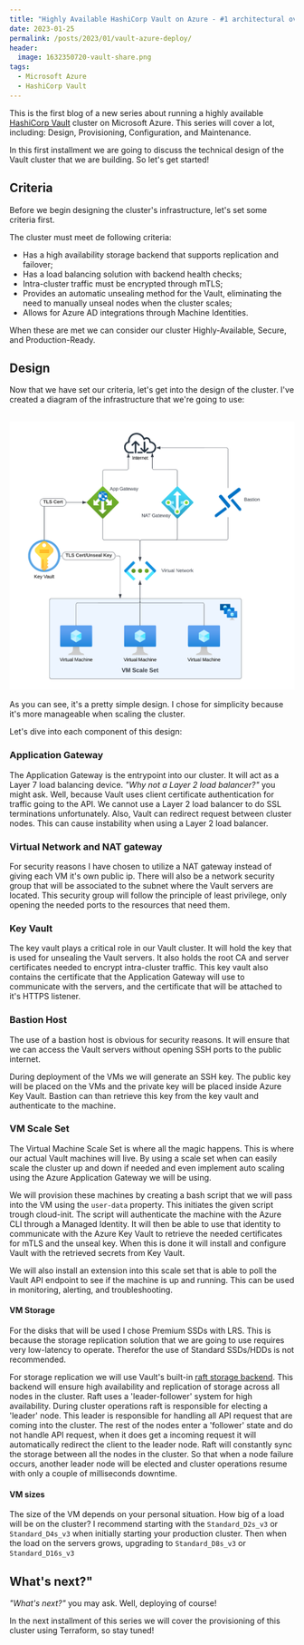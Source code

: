 ```yaml
---
title: "Highly Available HashiCorp Vault on Azure - #1 architectural overview"
date: 2023-01-25
permalink: /posts/2023/01/vault-azure-deploy/
header:
  image: 1632350720-vault-share.png
tags:
  - Microsoft Azure
  - HashiCorp Vault
---
```


This is the first blog of a new series about running a highly available [HashiCorp Vault](https://www.vaultproject.io) cluster on Microsoft Azure. This series will cover a lot, including: Design, Provisioning, Configuration, and Maintenance.

In this first installment we are going to discuss the technical design of the Vault cluster that we are building. So let's get started!

## Criteria

Before we begin designing the cluster's infrastructure, let's set some criteria first.

The cluster must meet de following criteria:

- Has a high availability storage backend that supports replication and failover;
- Has a load balancing solution with backend health checks;
- Intra-cluster traffic must be encrypted through mTLS;
- Provides an automatic unsealing method for the Vault, eliminating the need to manually unseal nodes when the cluster scales;
- Allows for Azure AD integrations through Machine Identities.

When these are met we can consider our cluster Highly-Available, Secure, and Production-Ready.

## Design

Now that we have set our criteria, let's get into the design of the cluster. I've created a diagram of the infrastructure that we're going to use:

<br><img src='/images/vault-azure-arch.png'></br>

As you can see, it's a pretty simple design. I chose for simplicity because it's more manageable when scaling the cluster.

Let's dive into each component of this design:

### Application Gateway

The Application Gateway is the entrypoint into our cluster. It will act as a Layer 7 load balancing device. _"Why not a Layer 2 load balancer?"_ you might ask. Well, because Vault uses client certificate authentication for traffic going to the API. We cannot use a Layer 2 load balancer to do SSL terminations unfortunately. Also, Vault can redirect request between cluster nodes. This can cause instability when using a Layer 2 load balancer.

### Virtual Network and NAT gateway

For security reasons I have chosen to utilize a NAT gateway instead of giving each VM it's own public ip. There will also be a network security group that will be associated to the subnet where the Vault servers are located. This security group will follow the principle of least privilege, only opening the needed ports to the resources that need them.

### Key Vault

The key vault plays a critical role in our Vault cluster. It will hold the key that is used for unsealing the Vault servers. It also holds the root CA and server certificates needed to encrypt intra-cluster traffic. This key vault also contains the certificate that the Application Gateway will use to communicate with the servers, and the certificate that will be attached to it's HTTPS listener.

### Bastion Host

The use of a bastion host is obvious for security reasons. It will ensure that we can access the Vault servers without opening SSH ports to the public internet.

During deployment of the VMs we will generate an SSH key. The public key will be placed on the VMs and the private key will be placed inside Azure Key Vault. Bastion can than retrieve this key from the key vault and authenticate to the machine.

### VM Scale Set

The Virtual Machine Scale Set is where all the magic happens. This is where our actual Vault machines will live. By using a scale set when can easily scale the cluster up and down if needed and even implement auto scaling using the Azure Application Gateway we will be using.

We will provision these machines by creating a bash script that we will pass into the VM using the `user-data` property. This initiates the given script trough cloud-init. The script will authenticate the machine with the Azure CLI through a Managed Identity. It will then be able to use that identity to communicate with the Azure Key Vault to retrieve the needed certificates for mTLS and the unseal key. When this is done it will install and configure Vault with the retrieved secrets from Key Vault.

We will also install an extension into this scale set that is able to poll the Vault API endpoint to see if the machine is up and running. This can be used in monitoring, alerting, and troubleshooting.

#### VM Storage

For the disks that will be used I chose Premium SSDs with LRS. This is because the storage replication solution that we are going to use requires very low-latency to operate. Therefor the use of Standard SSDs/HDDs is not recommended.

For storage replication we will use Vault's built-in [raft storage backend](https://developer.hashicorp.com/vault/docs/configuration/storage/raft). This backend will ensure high availability and replication of storage across all nodes in the cluster. Raft uses a 'leader-follower' system for high availability. During cluster operations raft is responsible for electing a 'leader' node. This leader is responsible for handling all API request that are coming into the cluster. The rest of the nodes enter a 'follower' state and do not handle API request, when it does get a incoming request it will automatically redirect the client to the leader node. Raft will constantly sync the storage between all the nodes in the cluster. So that when a node failure occurs, another leader node will be elected and cluster operations resume with only a couple of milliseconds downtime.

#### VM sizes

The size of the VM depends on your personal situation. How big of a load will be on the cluster?
I recommend starting with the `Standard_D2s_v3` or `Standard_D4s_v3` when initially starting your production cluster. Then when the load on the servers grows, upgrading to `Standard_D8s_v3` or `Standard_D16s_v3`

## What's next?"

_"What's next?"_ you may ask. Well, deploying of course!

In the next installment of this series we will cover the provisioning of this cluster using Terraform, so stay tuned!
